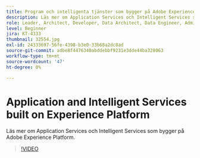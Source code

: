 ```yaml
---
title: Program och intelligenta tjänster som bygger på Adobe Experience Platform
description: Läs mer om Application Services och Intelligent Services som bygger på Adobe Experience Platform.
role: Leader, Architect, Developer, Data Architect, Data Engineer, Admin, User
level: Beginner
jira: KT-4333
thumbnail: 32554.jpg
exl-id: 24333697-56fe-4398-b3e0-33b68a2dc8ad
source-git-commit: adbe8f4476340abddebbf9231e3dde44ba328063
workflow-type: tm+mt
source-wordcount: '47'
ht-degree: 0%

---
```


# Application and Intelligent Services built on Experience Platform

Läs mer om Application Services och Intelligent Services som bygger på Adobe Experience Platform.

>[!VIDEO](https://video.tv.adobe.com/v/32554?quality=12&learn=on)

